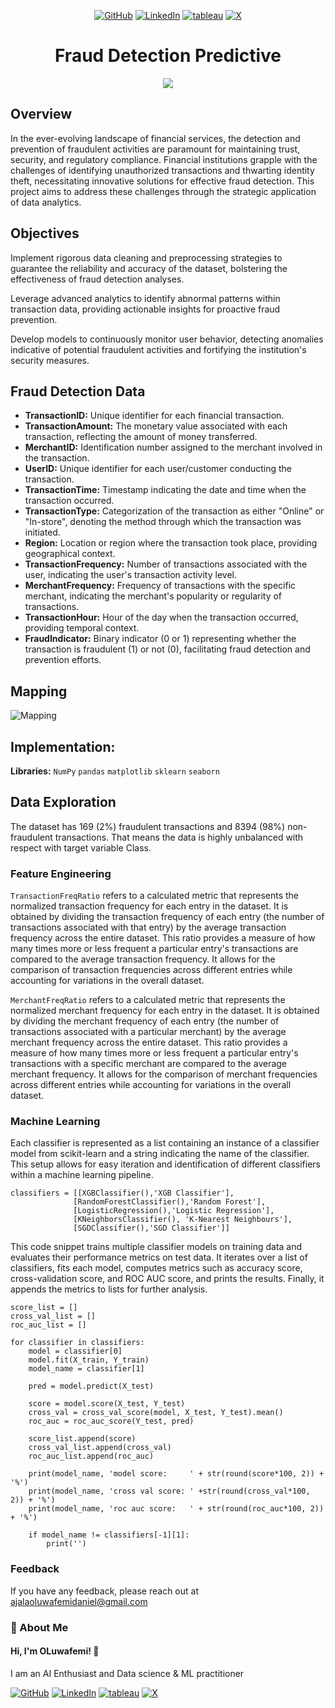 <div align="center">

[1]: https://github.com/oluwafemidan
[2]: https://www.linkedin.com/in/oluwafemidanielajala/
[3]: https://public.tableau.com/app/profile/oluwafemi.daniel/vizzes
[4]: https://twitter.com/ajala14055

[![GitHub](https://github.com/oluwafemidan/Fraud_Detection_Predictive/assets/146761013/2c70a08b-a628-4800-8a8d-1f738b00e865)][1]
[![LinkedIn](https://github.com/oluwafemidan/Fraud_Detection_Predictive/assets/146761013/82b1f60f-5244-4081-bc5b-ad72ef2daa7e)][2]
[![tableau](https://github.com/oluwafemidan/Fraud_Detection_Predictive/assets/146761013/d3d07da2-a8d4-4e36-8777-00231254610e)][3]
[![X](https://github.com/oluwafemidan/Fraud_Detection_Predictive/assets/146761013/4d790bae-2842-4d0f-af0a-1f48d59b704e)][4]

</div>

# <div align="center">Fraud Detection Predictive</div>
<div align="center"><img src ="https://github.com/oluwafemidan/Fraud_Detection_Predictive/assets/146761013/cb842497-14d1-48e0-9ea7-db69ae8e4fe2"></div>

## Overview
In the ever-evolving landscape of financial services, the detection and prevention of fraudulent activities are paramount for maintaining trust, security, and regulatory compliance. Financial institutions grapple with the challenges of identifying unauthorized transactions and thwarting identity theft, necessitating innovative solutions for effective fraud detection. This project aims to address these challenges through the strategic application of data analytics.

## Objectives
Implement rigorous data cleaning and preprocessing strategies to guarantee the reliability and accuracy of the dataset, bolstering the effectiveness of fraud detection analyses.

Leverage advanced analytics to identify abnormal patterns within transaction data, providing actionable insights for proactive fraud prevention.

Develop models to continuously monitor user behavior, detecting anomalies indicative of potential fraudulent activities and fortifying the institution's security measures.

## Fraud Detection Data
- **TransactionID:** Unique identifier for each financial transaction.
- **TransactionAmount:** The monetary value associated with each transaction, reflecting the amount of money transferred.
- **MerchantID:** Identification number assigned to the merchant involved in the transaction.
- **UserID:** Unique identifier for each user/customer conducting the transaction.
- **TransactionTime:** Timestamp indicating the date and time when the transaction occurred.
- **TransactionType:** Categorization of the transaction as either "Online" or "In-store", denoting the method through which the transaction was initiated.
- **Region:** Location or region where the transaction took place, providing geographical context.
- **TransactionFrequency:** Number of transactions associated with the user, indicating the user's transaction activity level.
- **MerchantFrequency:** Frequency of transactions with the specific merchant, indicating the merchant's popularity or regularity of transactions.
- **TransactionHour:** Hour of the day when the transaction occurred, providing temporal context.
- **FraudIndicator:** Binary indicator (0 or 1) representing whether the transaction is fraudulent (1) or not (0), facilitating fraud detection and prevention efforts.

## Mapping
![Mapping](https://github.com/oluwafemidan/Heart-disease-prediction/assets/146761013/bf71ba31-2669-4e9d-b7df-829e35baefa2)

## Implementation:

**Libraries:**  `NumPy` `pandas` `matplotlib` `sklearn` `seaborn` 

## Data Exploration
The dataset has 169 (2%) fraudulent transactions and 8394 (98%) non-fraudulent transactions. That means the data is highly unbalanced with respect with target variable Class.

### Feature Engineering
`TransactionFreqRatio` refers to a calculated metric that represents the normalized transaction frequency for each entry in the dataset. It is obtained by dividing the transaction frequency of each entry (the number of transactions associated with that entry) by the average transaction frequency across the entire dataset. This ratio provides a measure of how many times more or less frequent a particular entry's transactions are compared to the average transaction frequency. It allows for the comparison of transaction frequencies across different entries while accounting for variations in the overall dataset.

`MerchantFreqRatio` refers to a calculated metric that represents the normalized merchant frequency for each entry in the dataset. It is obtained by dividing the merchant frequency of each entry (the number of transactions associated with a particular merchant) by the average merchant frequency across the entire dataset. This ratio provides a measure of how many times more or less frequent a particular entry's transactions with a specific merchant are compared to the average merchant frequency. It allows for the comparison of merchant frequencies across different entries while accounting for variations in the overall dataset.

### Machine Learning
Each classifier is represented as a list containing an instance of a classifier model from scikit-learn and a string indicating the name of the classifier. This setup allows for easy iteration and identification of different classifiers within a machine learning pipeline.
```
classifiers = [[XGBClassifier(),'XGB Classifier'],
              [RandomForestClassifier(),'Random Forest'],
              [LogisticRegression(),'Logistic Regression'],
              [KNeighborsClassifier(), 'K-Nearest Neighbours'],
              [SGDClassifier(),'SGD Classifier']]
```
This code snippet trains multiple classifier models on training data and evaluates their performance metrics on test data. It iterates over a list of classifiers, fits each model, computes metrics such as accuracy score, cross-validation score, and ROC AUC score, and prints the results. Finally, it appends the metrics to lists for further analysis.
```
score_list = []
cross_val_list = []
roc_auc_list = []

for classifier in classifiers:
    model = classifier[0]
    model.fit(X_train, Y_train)
    model_name = classifier[1]
    
    pred = model.predict(X_test)

    score = model.score(X_test, Y_test)
    cross_val = cross_val_score(model, X_test, Y_test).mean()
    roc_auc = roc_auc_score(Y_test, pred)
    
    score_list.append(score)
    cross_val_list.append(cross_val)
    roc_auc_list.append(roc_auc)
    
    print(model_name, 'model score:     ' + str(round(score*100, 2)) + '%')
    print(model_name, 'cross val score: ' +str(round(cross_val*100, 2)) + '%')
    print(model_name, 'roc auc score:   ' + str(round(roc_auc*100, 2)) + '%')
    
    if model_name != classifiers[-1][1]:
        print('')
```
### Feedback

If you have any feedback, please reach out at ajalaoluwafemidaniel@gmail.com


### 🚀 About Me
#### Hi, I'm OLuwafemi! 👋
I am an AI Enthusiast and Data science & ML practitioner























[1]: https://github.com/oluwafemidan
[2]: https://www.linkedin.com/in/oluwafemidanielajala/
[3]: https://public.tableau.com/app/profile/oluwafemi.daniel/vizzes
[4]: https://twitter.com/ajala14055

[![GitHub](https://github.com/oluwafemidan/Fraud_Detection_Predictive/assets/146761013/2c70a08b-a628-4800-8a8d-1f738b00e865)][1]
[![LinkedIn](https://github.com/oluwafemidan/Fraud_Detection_Predictive/assets/146761013/82b1f60f-5244-4081-bc5b-ad72ef2daa7e)][2]
[![tableau](https://github.com/oluwafemidan/Fraud_Detection_Predictive/assets/146761013/d3d07da2-a8d4-4e36-8777-00231254610e)][3]
[![X](https://github.com/oluwafemidan/Fraud_Detection_Predictive/assets/146761013/4d790bae-2842-4d0f-af0a-1f48d59b704e)][4]




